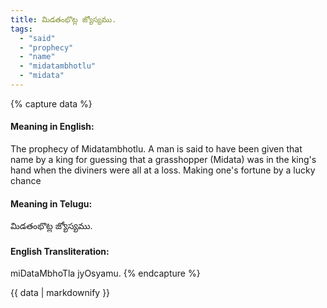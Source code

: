 ```yaml
---
title: మిడతంభొట్ల జ్యోస్యము.
tags:
  - "said"
  - "prophecy"
  - "name"
  - "midatambhotlu"
  - "midata"
---
```


{% capture data %}
#### Meaning in English:
The prophecy of Midatambhotlu.
A man is said to have been given that name by a king for guessing that a grasshopper (Midata) was in the king's hand when the diviners were all at a loss.
Making one's fortune by a lucky chance

#### Meaning in Telugu:
మిడతంభొట్ల జ్యోస్యము.

#### English Transliteration:
miDataMbhoTla jyOsyamu.
{% endcapture %}

<div class="notice">{{ data | markdownify }}</div>

